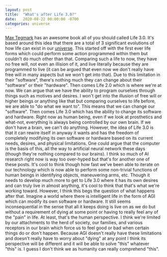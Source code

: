 ```yaml
---
layout: post
title:  "What's after Life 3.0?"
date:   2020-08-22 00:00:00 -0700
categories: universe
---
```

[Max Tegmark][max] has an awesome book all of you should called Life 3.0. It's based around this idea that there are a total of 3 significant evolutions of how life can exist in our [universe][universe]. This started off with the first ever life forms which could perform some action programmed within them but couldn't do much other than that. Comparing such a life to now, they have no free will, not even an illision of it, and live literally because they are programmed to live (it can be argued that even now we don't really have free will in many aspects but we won't get into that). Due to this limitation in their "software", there's nothing much they can change about their "software" or their "hardware". Then comes Life 2.0 which is where we're at now. We can argue that we have the ability to program ourselves through things such as motives and desires. I won't get into the illusion of free will or higher beings or anything like that but comparing ourselves to life before, we are able to "do what we want to". This means that we can change our "software". Then comes Life 3.0 which has the ability to change its software and hardware. Right now as human being, even if we look at prosthetics and what-not, everything is always being controlled by our own brain. If we don't have a brain, we can't do anything. However, the idea of Life 3.0 is that it can rewire itself in anyway it wants and has the freedom of completely modifying its own software or hardware based on its current needs, desires, and physical limitations. One could argue that the computer is the basis of this, all the way to artificial neural network these days (though they're nothing compared to our brains). I think so much of AI research right now is way too over-hyped but that's for another one of these posts. It's cool to think though how fast we've been able to iterate on our technology which is now able to perform some non-trivial functions of human beings in identifying objects, maneuvering arms, etc. Though it needs to develop much more to get to Life 3.0 where it has its own desires and can truly live in almost anything, it's cool to think that that's what we're working toward. However, I think this begs the question of what happens after that. Imagine a world where there is intelligent life in the form of AGI which can modify its own software or hardware. It still seems inconsequential in the sense that all it keeps doing is live on as we do but without a requirement of dying at some point or having to really feel any of the "pain" in life. At least, that's the human perspective. I think we're limited by our attachments to the herd of society, our families, and various receptors in our brain which force us to feel good or bad when certain things do or don't happen. Because AGI doesn't really have these limitations and doesn't really have to worry about "dying" at any point I think its perspective will be different and it will be able to solve "this" whatever "this" is. I guess I don't think we as humanity can really comprehend "this".

[max]: https://en.wikipedia.org/wiki/Max_Tegmark
[universe]: https://en.wikipedia.org/wiki/Life_3.0